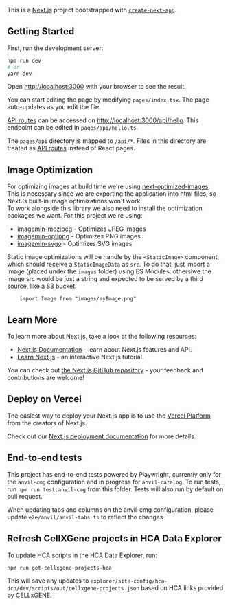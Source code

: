 This is a [Next.js](https://nextjs.org/) project bootstrapped with [`create-next-app`](https://github.com/vercel/next.js/tree/canary/packages/create-next-app).

## Getting Started

First, run the development server:

```bash
npm run dev
# or
yarn dev
```

Open [http://localhost:3000](http://localhost:3000) with your browser to see the result.

You can start editing the page by modifying `pages/index.tsx`. The page auto-updates as you edit the file.

[API routes](https://nextjs.org/docs/api-routes/introduction) can be accessed on [http://localhost:3000/api/hello](http://localhost:3000/api/hello). This endpoint can be edited in `pages/api/hello.ts`.

The `pages/api` directory is mapped to `/api/*`. Files in this directory are treated as [API routes](https://nextjs.org/docs/api-routes/introduction) instead of React pages.

## Image Optimization

For optimizing images at build time we're using [next-optimized-images](https://github.com/cyrilwanner/next-optimized-images). This is necessary since
we are exporting the application into html files, so NextJs built-in image optimizations won't work.  
To work alongside this library we also need to install the optimization packages we want. For this project we're using:  
- [imagemin-mozjpeg](https://www.npmjs.com/package/imagemin-mozjpeg) - Optimizes JPEG images
- [imagemin-optipng](https://www.npmjs.com/package/imagemin-optipng) - Optimizes PNG images
- [imagemin-svgo](https://www.npmjs.com/package/imagemin-svgo) - Optimizes SVG images

Static image optimizations will be handle by the `<StaticImage>` component, which should receive a `StaticImageData` as `src`. To do that, just import a image (placed under the `images` folder) using ES Modules, othersiwe the image src would be just a string and expected to be served by a third source, like a S3 bucket.

```
    import Image from "images/myImage.png"
```



## Learn More

To learn more about Next.js, take a look at the following resources:

- [Next.js Documentation](https://nextjs.org/docs) - learn about Next.js features and API.
- [Learn Next.js](https://nextjs.org/learn) - an interactive Next.js tutorial.

You can check out [the Next.js GitHub repository](https://github.com/vercel/next.js/) - your feedback and contributions are welcome!

## Deploy on Vercel

The easiest way to deploy your Next.js app is to use the [Vercel Platform](https://vercel.com/new?utm_medium=default-template&filter=next.js&utm_source=create-next-app&utm_campaign=create-next-app-readme) from the creators of Next.js.

Check out our [Next.js deployment documentation](https://nextjs.org/docs/deployment) for more details.

## End-to-end tests

This project has end-to-end tests powered by Playwright, currently only for the `anvil-cmg` configuration and in progress for `anvil-catalog`. To run tests, run `npm run test:anvil-cmg` from this folder. Tests will also run by default on pull request.

When updating tabs and columns on the anvil-cmg configuration, please update `e2e/anvil/anvil-tabs.ts` to reflect the changes  

## Refresh CellXGene projects in HCA Data Explorer
To update HCA scripts in the HCA Data Explorer, run:
```bash
npm run get-cellxgene-projects-hca
```
This will save any updates to `explorer/site-config/hca-dcp/dev/scripts/out/cellxgene-projects.json` based on HCA links provided by CELLxGENE.

